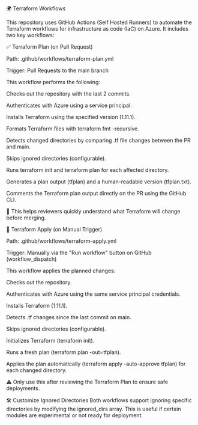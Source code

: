 🌍 Terraform Workflows

This repository uses GitHub Actions (Self Hosted Runners) to automate the Terraform workflows for infrastructure as code (IaC) on Azure. It includes two key workflows:

✅ Terraform Plan (on Pull Request)

Path: .github/workflows/terraform-plan.yml

Trigger: Pull Requests to the main branch 

This workflow performs the following:

Checks out the repository with the last 2 commits.

Authenticates with Azure using a service principal.

Installs Terraform using the specified version (1.11.1).

Formats Terraform files with terraform fmt -recursive.

Detects changed directories by comparing .tf file changes between the PR and main.

Skips ignored directories (configurable).

Runs terraform init and terraform plan for each affected directory.

Generates a plan output (tfplan) and a human-readable version (tfplan.txt).

Comments the Terraform plan output directly on the PR using the GitHub CLI.

💬 This helps reviewers quickly understand what Terraform will change before merging.

🚀 Terraform Apply (on Manual Trigger)

Path: .github/workflows/terraform-apply.yml

Trigger: Manually via the "Run workflow" button on GitHub (workflow_dispatch)

This workflow applies the planned changes:

Checks out the repository.

Authenticates with Azure using the same service principal credentials.

Installs Terraform (1.11.1).

Detects .tf changes since the last commit on main.

Skips ignored directories (configurable).

Initializes Terraform (terraform init).

Runs a fresh plan (terraform plan -out=tfplan).

Applies the plan automatically (terraform apply -auto-approve tfplan) for each changed directory.

⚠️ Only use this after reviewing the Terraform Plan to ensure safe deployments.

🛠 Customize Ignored Directories
Both workflows support ignoring specific directories by modifying the ignored_dirs array. This is useful if certain modules are experimental or not ready for deployment.